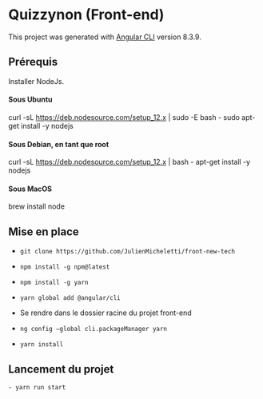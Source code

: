 # Quizzynon (Front-end)

This project was generated with [Angular CLI](https://github.com/angular/angular-cli) version 8.3.9.

## Prérequis

Installer NodeJs.

#### Sous Ubuntu 
 curl -sL https://deb.nodesource.com/setup_12.x | sudo -E bash -
 sudo apt-get install -y nodejs
 
#### Sous Debian, en tant que root
curl -sL https://deb.nodesource.com/setup_12.x | bash -
apt-get install -y nodejs

#### Sous MacOS
brew install node

## Mise en place

- `git clone https://github.com/JulienMicheletti/front-new-tech`

- `npm install -g npm@latest`

- `npm install -g yarn`

- `yarn global add @angular/cli`

- Se rendre dans le dossier racine du projet front-end

- `ng config –global cli.packageManager yarn`

- `yarn install`

## Lancement du projet 

`- yarn run start`
